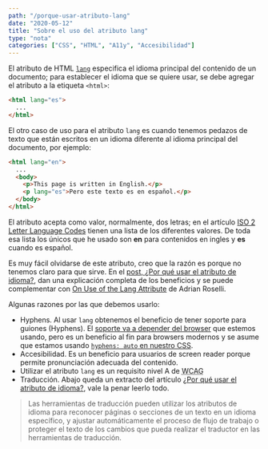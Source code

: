 ```yaml
---
path: "/porque-usar-atributo-lang"
date: "2020-05-12"
title: "Sobre el uso del atributo lang"
type: "nota"
categories: ["CSS", "HTML", "A11y", "Accesibilidad"]
---
```


El atributo de HTML [`lang`](https://www.w3.org/TR/html51/dom.html#the-lang-and-xmllang-attributes) especifica el idioma principal del contenido de un documento; para establecer el idioma que se quiere usar, se debe agregar el atributo a la etiqueta `<html>`:

```html
<html lang="es">
  ...
</html>
```

El otro caso de uso para el atributo `lang` es cuando tenemos pedazos de texto que est&aacute;n escritos en un idioma diferente al idioma principal del documento, por ejemplo:

```html
<html lang="en">
  ...
  <body>
    <p>This page is written in English.</p>
    <p lang="es">Pero este texto es en español.</p>
  </body>
</html>
```

El atributo acepta como valor, normalmente, dos letras; en el art&iacute;culo [ISO 2 Letter Language Codes](https://www.sitepoint.com/iso-2-letter-language-codes/) tienen una lista de los diferentes valores. De toda esa lista los &uacute;nicos que he usado son **en** para contenidos en ingles y **es** cuando es español.

Es muy f&aacute;cil olvidarse de este atributo, creo que la raz&oacute;n es porque no tenemos claro para que sirve. En el [post, ¿Por qué usar el atributo de idioma?](https://www.w3.org/International/questions/qa-lang-why.es), dan una explicaci&oacute;n completa de los beneficios y se puede complementar con [On Use of the Lang Attribute](https://adrianroselli.com/2015/01/on-use-of-lang-attribute.html) de Adrian Roselli.

Algunas razones por las que debemos usarlo:

- Hyphens. Al usar `lang` obtenemos el beneficio de tener soporte para guiones (Hyphens). El [soporte va a depender del browser](https://caniuse.com/#feat=css-hyphens) que estemos usando, pero es un beneficio al fin para browsers modernos y se asume que estamos usando [`hyphens: auto` en nuestro CSS](https://developer.mozilla.org/en-US/docs/Web/CSS/hyphens).
- Accesibilidad. Es un beneficio para usuarios de screen reader porque permite pronunciaci&oacute;n adecuada del contenido.
- Utilizar el atributo `lang` es un requisito nivel A de <abbr title="Web Content Accessibility Guidelines 2.0">WCAG</abbr>
- Traducci&oacute;n. Abajo queda un extracto del art&iacute;culo [¿Por qué usar el atributo de idioma?](https://www.w3.org/International/questions/qa-lang-why.es), vale la penar leerlo todo.

> Las herramientas de traducción pueden utilizar los atributos de idioma para reconocer páginas o secciones de un texto en un idioma específico, y ajustar automáticamente el proceso de flujo de trabajo o proteger el texto de los cambios que pueda realizar el traductor en las herramientas de traducción.
